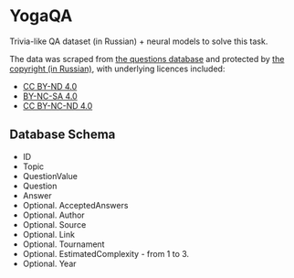 # YogaQA
Trivia-like QA dataset (in Russian) + neural models to solve this task.

The data was scraped from [the questions database](https://db.chgk.info/tour/SVOYAK) and protected by [the copyright (in Russian)](https://db.chgk.info/copyright), with underlying licences included:
- [CC BY-ND 4.0](https://creativecommons.org/licenses/by-nd/4.0/)
- [BY-NC-SA 4.0](https://creativecommons.org/licenses/by-nc-sa/4.0/legalcode)
- [CC BY-NC-ND 4.0](https://creativecommons.org/licenses/by-nc-nd/4.0/)


## Database Schema
- ID
- Topic
- QuestionValue
- Question
- Answer
- Optional. AcceptedAnswers
- Optional. Author
- Optional. Source
- Optional. Link
- Optional. Tournament
- Optional. EstimatedComplexity - from 1 to 3.
- Optional. Year
